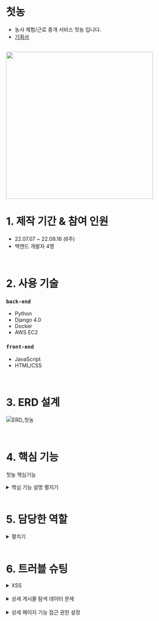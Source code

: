 # 첫농
- 농사 체험/근로 중개 서비스 첫농 입니다.
- [기획서](https://autumn-fog-802.notion.site/58ba2147a1df41839cd9b1c973dda337)

<br>

<img src="https://user-images.githubusercontent.com/104343834/186075393-9166da84-badb-4b08-ae5c-5e34b7a059ad.png" width="400">

# 1. 제작 기간 & 참여 인원
- 22.07.07 ~ 22.08.16 (6주)
- 백엔드 개발자 4명

<br>

# 2. 사용 기술
### `back-end`  
  - Python
  - Django 4.0
  - Docker
  - AWS EC2
  
### `front-end`
  - JavaScript
  - HTML/CSS

<br>

# 3. ERD 설계

![ERD_첫농](https://user-images.githubusercontent.com/104343834/186077962-316059fe-8bb1-4492-bb7e-b270f7dbb3ea.png)

<br>

# 4. 핵심 기능
첫농 핵심기능

<details>
<summary>핵심 기능 설명 펼치기</summary>
<div markdown="1">       

- 공고 신청 ✅ [코드 확인](https://github.com/HWISU96-Portfolio/Firstfarm_backend/blob/6f9fcadee634c3e98aa285c68344ef972b97e55f/article/views.py#L199-L212)  
  - 해당 article_id 와 현재 user 신청기록 DB에 저장  
  
  
- 지원자 선발 ✅ [코드 확인](https://github.com/HWISU96-Portfolio/Firstfarm_backend/blob/6f9fcadee634c3e98aa285c68344ef972b97e55f/article/views.py#L256-L274)  
  - 자신이 올린 공고중 특정 공고에 지원한 신청자 조회 및 선발
  
- 공고 마감 ✅ [코드 확인](https://github.com/HWISU96-Portfolio/Firstfarm_backend/blob/6f9fcadee634c3e98aa285c68344ef972b97e55f/article/views.py#L188-L196)  
  - 선발 완료한 공고 마감
  
</div>
</details>

<br>

# 5. 담당한 역할
<details>
<summary>펼치기</summary>
<div markdown="1">       
  
- 사용자 권한에 따라 기능을 제한시킨 상세 게시물 페이지 개발 ✅ [코드 확인]()    
  <br>
- 인증된 사용자만 리뷰를 남길 수 있도록 서비스 신청 기능 개발 ✅ [코드 확인](https://github.com/HWISU96-Portfolio/Firstfarm_backend/blob/6976d0d672d1c5d5d2e48dbabbdbb30b8f5f267c/article/views.py#L199-L212)  
  - AcceptApplyView 와 연계되어 사용자의 신청/ 농장주인의 수락이 이루어 짐  
  <br>
- 카카오 지도 API를 이용한 길찾기 기능 적용 ✅ [코드 확인]()  
  - 카카오 지도 API는 타 지도 API보다 편리하게 클릭 한번으로 이미 입력된 주소 data를 적용시킬 수 있다는 장점이 있어 선택  
  
</div>
</details>
<br>

# 6. 트러블 슈팅

<details>
<summary>XSS</summary>
<div markdown="1">       

배포 직후 반사형 XSS 공격이 들어와 브라우저에서 악성 스크립트가 실행되는 문제 발생  
→ Javascript에서 정규표현식으로 치환하여 기초적인 방어 기능 구현  
→ 라이브러리 (lucy-xss-servlet-filter) 사용을 통한 XSS 취약점 보완 방법 탐색
  
✅ [코드 확인](https://github.com/gyuhyeongH/firstfarm_front2/blob/837f7e5cefe37222e1d0ba248ad556e61de9d9c5/js/articleupload.js#L1-L9)
</div>
</details>

<br>

<details>
<summary>상세 게시물 탐색 데이터 문제</summary>
<div markdown="1">       

 → article_id 데이터를 불필요한 데이터 저장 및 api 호출로 서버에 부담을 주는 쿠키 대신 로컬 스토리지에 저장하여 전달

  
✅ [코드 확인](https://github.com/gyuhyeongH/firstfarm_front2/blob/837f7e5cefe37222e1d0ba248ad556e61de9d9c5/js/articledetail.js#L1-L4)
</div>
</details>

<br>

<details>
<summary>상세 페이지 기능 접근 권한 설정</summary>
<div markdown="1">       

 → permission class 커스텀을 통해 조건에 해당하는 사용자만 기능에 접근 가능하도록 설정

  
✅ [코드 확인]()
</div>
</details>


<br>

